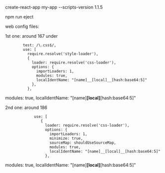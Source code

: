 create-react-app my-app --scripts-version 1.1.5

npm run eject

web config files:

1st one: around 167 under 

            test: /\.css$/,
            use: [
              require.resolve('style-loader'),
              {
                loader: require.resolve('css-loader'),
                options: {
                  importLoaders: 1,
                  modules: true,
                  localIdentName: "[name]__[local]__[hash:base64:5]"
                },
              },

modules: true,
localIdentName: "[name]__[local]__[hash:base64:5]"

2nd one: around 186

                 use: [
                    {
                      loader: require.resolve('css-loader'),
                      options: {
                        importLoaders: 1,
                        minimize: true,
                        sourceMap: shouldUseSourceMap,
                        modules: true,
                        localIdentName: "[name]__[local]__[hash:base64:5]"
                      },


modules: true,
localIdentName: "[name]__[local]__[hash:base64:5]"


